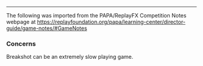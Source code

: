 ***
The following was imported from the PAPA/ReplayFX Competition Notes webpage at https://replayfoundation.org/papa/learning-center/director-guide/game-notes/#GameNotes

### Concerns
            
Breakshot can be an extremely slow playing game.